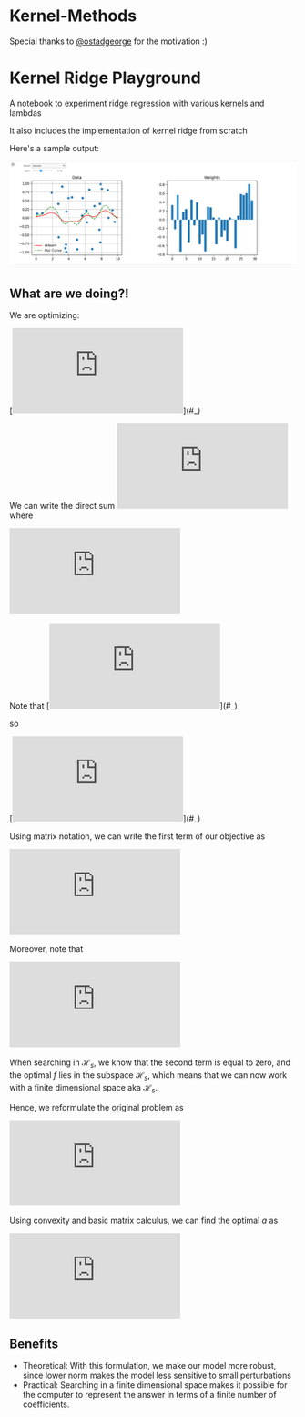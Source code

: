 # Kernel-Methods
Special thanks to [@ostadgeorge](https://github.com/ostadgeorge) for the motivation :)

# Kernel Ridge Playground
A notebook to experiment ridge regression with various kernels and lambdas

It also includes the implementation of kernel ridge from scratch

Here's a sample output:

![sample](./images/kernel_ridge.png)


## What are we doing?!
We are optimizing:

[![\\ 	\arg\min\limits_{f\in \mathcal{H}}\frac{1}{n}\sum_{i=1}^{n}(y_i-f(x_i))^2+\lambda \|f\|^2_{\mathcal{H}}](https://latex.codecogs.com/svg.latex?%5C%5C%20%09%5Carg%5Cmin%5Climits_%7Bf%5Cin%20%5Cmathcal%7BH%7D%7D%5Cfrac%7B1%7D%7Bn%7D%5Csum_%7Bi%3D1%7D%5E%7Bn%7D(y_i-f(x_i))%5E2%2B%5Clambda%20%5C%7Cf%5C%7C%5E2_%7B%5Cmathcal%7BH%7D%7D)](#_)

We can write the direct sum [![\\ \mathcal{H}=\mathcal{H}_{S} \oplus \mathcal{H}^\perp_{S}](https://latex.codecogs.com/svg.latex?%5C%5C%20%5Cmathcal%7BH%7D%3D%5Cmathcal%7BH%7D_%7BS%7D%20%5Coplus%20%5Cmathcal%7BH%7D%5E%5Cperp_%7BS%7D)](#_)
where 

[![\\ \mathcal{H}_{S}=\{f\in \mathcal{H} | f=\sum_{i=1}^{n}a_iK_{X_i}, a_i\in\mathbb{R}\}](https://latex.codecogs.com/svg.latex?%5C%5C%20%5Cmathcal%7BH%7D_%7BS%7D%3D%5C%7Bf%5Cin%20%5Cmathcal%7BH%7D%20%7C%20f%3D%5Csum_%7Bi%3D1%7D%5E%7Bn%7Da_iK_%7BX_i%7D%2C%20a_i%5Cin%5Cmathbb%7BR%7D%5C%7D)](#_)

Note that [![\\ f_{\mathcal{H}^\perp_s}(x_i)=\langle f_{\mathcal{H}^\perp_s},K_{x_i}\rangle=0](https://latex.codecogs.com/svg.latex?%5C%5C%20f_%7B%5Cmathcal%7BH%7D%5E%5Cperp_s%7D(x_i)%3D%5Clangle%20f_%7B%5Cmathcal%7BH%7D%5E%5Cperp_s%7D%2CK_%7Bx_i%7D%5Crangle%3D0)](#_)

so 

[![\\ f(x_i)=f_{\mathcal{H}_s}(x_i)=\sum_{j=1}^{n}a_jK(x_i,x_j)](https://latex.codecogs.com/svg.latex?%5C%5C%20f(x_i)%3Df_%7B%5Cmathcal%7BH%7D_s%7D(x_i)%3D%5Csum_%7Bj%3D1%7D%5E%7Bn%7Da_jK(x_i%2Cx_j))](#_)

Using matrix notation, we can write the first term of our objective as 

[![\\ \frac{1}{n}(Ka-Y)^\top(ka-Y)](https://latex.codecogs.com/svg.latex?%5C%5C%20%5Cfrac%7B1%7D%7Bn%7D(Ka-Y)%5E%5Ctop(ka-Y))](#_)

Moreover, note that 

[![\\ \|f\|^2_{\mathcal{H}}=\langle f,f\rangle_\mathcal{H} = \langle f_{\mathcal{H}_s}+ f_{\mathcal{H}^\perp_s},f_{\mathcal{H}_s}+ f_{\mathcal{H}^\perp_s}\rangle_\mathcal{H}=\|f_{\mathcal{H}_s}\|^2_{\mathcal{H}} + \|f_{\mathcal{H}^\perp_s}\|^2_{\mathcal{H}}](https://latex.codecogs.com/svg.latex?%5C%5C%20%5C%7Cf%5C%7C%5E2_%7B%5Cmathcal%7BH%7D%7D%3D%5Clangle%20f%2Cf%5Crangle_%5Cmathcal%7BH%7D%20%3D%20%5Clangle%20f_%7B%5Cmathcal%7BH%7D_s%7D%2B%20f_%7B%5Cmathcal%7BH%7D%5E%5Cperp_s%7D%2Cf_%7B%5Cmathcal%7BH%7D_s%7D%2B%20f_%7B%5Cmathcal%7BH%7D%5E%5Cperp_s%7D%5Crangle_%5Cmathcal%7BH%7D%3D%5C%7Cf_%7B%5Cmathcal%7BH%7D_s%7D%5C%7C%5E2_%7B%5Cmathcal%7BH%7D%7D%20%2B%20%5C%7Cf_%7B%5Cmathcal%7BH%7D%5E%5Cperp_s%7D%5C%7C%5E2_%7B%5Cmathcal%7BH%7D%7D)](#_)

When searching in $\mathcal{H}_s$, we know that the second term is equal to zero, and the optimal $f$ lies in the subspace $\mathcal{H}_s$, which means that we can now work with a finite dimensional space aka $\mathcal{H}_s$.


Hence, we reformulate the original problem as

[![\\ \arg\min\limits_{a\in\mathbb{R}^n}\frac{1}{n}(Ka-Y)^\top(Ka-Y)+\lambda a^\top Ka](https://latex.codecogs.com/svg.latex?%5C%5C%20%5Carg%5Cmin%5Climits_%7Ba%5Cin%5Cmathbb%7BR%7D%5En%7D%5Cfrac%7B1%7D%7Bn%7D(Ka-Y)%5E%5Ctop(Ka-Y)%2B%5Clambda%20a%5E%5Ctop%20Ka)](#_)



Using convexity and basic matrix calculus, we can find the optimal $a$ as

[![\\ a=(K+\lambda n I)^{-1}Y](https://latex.codecogs.com/svg.latex?%5C%5C%20a%3D(K%2B%5Clambda%20n%20I)%5E%7B-1%7DY)](#_)


## Benefits
- Theoretical: With this formulation, we make our model more robust, since lower norm makes the model less sensitive to small perturbations
- Practical: Searching in a finite dimensional space makes it possible for the computer to represent the answer in terms of a finite number of coefficients.
